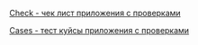[Check - чек лист приложения с проверками ](https://docs.google.com/spreadsheets/d/1NnfwG8XQ9pXvt4e0fxT3mxvtcYstgdWr3_bAP5I4Mvc/edit?usp=sharing)

[Cases - тест куйсы приложения с проверками ](https://docs.google.com/spreadsheets/d/13GvJkOCUsXHbkIAovWDi1s6-qhSGz2J-h_ZB5nnzqXI/edit?usp=sharing)
